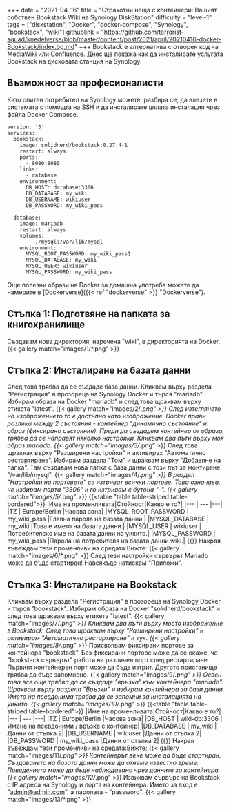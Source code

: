 +++
date = "2021-04-16"
title = "Страхотни неща с контейнери: Вашият собствен Bookstack Wiki на Synology DiskStation"
difficulty = "level-1"
tags = ["diskstation", "Docker", "docker-compose", "Synology", "bookstack", "wiki"]
githublink = "https://github.com/terrorist-squad/knedelverse/blob/master/content/post/2021/april/20210416-docker-Bookstack/index.bg.md"
+++
Bookstack е алтернатива с отворен код на MediaWiki или Confluence. Днес ще покажа как да инсталирате услугата Bookstack на дисковата станция на Synology.
## Възможност за професионалисти
Като опитен потребител на Synology можете, разбира се, да влезете в системата с помощта на SSH и да инсталирате цялата инсталация чрез файла Docker Compose.
```
version: '3'
services:
  bookstack:
    image: solidnerd/bookstack:0.27.4-1
    restart: always
    ports:
      - 8080:8080
    links:
      - database
    environment:
      DB_HOST: database:3306
      DB_DATABASE: my_wiki
      DB_USERNAME: wikiuser
      DB_PASSWORD: my_wiki_pass
      
  database:
    image: mariadb
    restart: always
    volumes:
       - ./mysql:/var/lib/mysql
    environment:
      MYSQL_ROOT_PASSWORD: my_wiki_pass1
      MYSQL_DATABASE: my_wiki
      MYSQL_USER: wikiuser
      MYSQL_PASSWORD: my_wiki_pass

```
Още полезни образи на Docker за домашна употреба можете да намерите в [Dockerverse]({{< ref "dockerverse" >}} "Dockerverse").
## Стъпка 1: Подготвяне на папката за книгохранилище
Създавам нова директория, наречена "wiki", в директорията на Docker.
{{< gallery match="images/1/*.png" >}}

## Стъпка 2: Инсталиране на базата данни
След това трябва да се създаде база данни. Кликвам върху раздела "Регистрация" в прозореца на Synology Docker и търся "mariadb". Избирам образа на Docker "mariadb" и след това щраквам върху етикета "latest".
{{< gallery match="images/2/*.png" >}}
След изтеглянето на изображението то е достъпно като изображение. Docker прави разлика между 2 състояния - контейнер "динамично състояние" и образ (фиксирано състояние). Преди да създадем контейнер от образа, трябва да се направят няколко настройки. Кликвам два пъти върху моя образ mariadb.
{{< gallery match="images/3/*.png" >}}
След това щракнах върху "Разширени настройки" и активирах "Автоматично рестартиране". Избирам раздела "Том" и щраквам върху "Добавяне на папка". Там създавам нова папка с база данни с този път за монтиране "/var/lib/mysql".
{{< gallery match="images/4/*.png" >}}
В раздел "Настройки на портовете" се изтриват всички портове. Това означава, че избирам порта "3306" и го изтривам с бутона "-".
{{< gallery match="images/5/*.png" >}}
{{<table "table table-striped table-bordered">}}
|Име на променливата|Стойност|Какво е то?|
|--- | --- |---|
|TZ	| Europe/Berlin |Часова зона|
|MYSQL_ROOT_PASSWORD	|  my_wiki_pass |Главна парола на базата данни.|
|MYSQL_DATABASE | 	my_wiki	|Това е името на базата данни.|
|MYSQL_USER	|  wikiuser	|Потребителско име на базата данни на уикито.|
|MYSQL_PASSWORD	|  my_wiki_pass	|Парола на потребителя на базата данни wiki.|
{{</table>}}
Накрая въвеждам тези променливи на средата:Вижте:
{{< gallery match="images/6/*.png" >}}
След тези настройки сървърът Mariadb може да бъде стартиран! Навсякъде натискам "Приложи".
## Стъпка 3: Инсталиране на Bookstack
Кликвам върху раздела "Регистрация" в прозореца на Synology Docker и търся "bookstack". Избирам образа на Docker "solidnerd/bookstack" и след това щраквам върху етикета "latest".
{{< gallery match="images/7/*.png" >}}
Кликвам два пъти върху моето изображение в Bookstack. След това щраквам върху "Разширени настройки" и активирам "Автоматично рестартиране" и тук.
{{< gallery match="images/8/*.png" >}}
Присвоявам фиксирани портове за контейнера "bookstack". Без фиксирани портове може да се окаже, че "bookstack сървърът" работи на различен порт след рестартиране. Първият контейнерен порт може да бъде изтрит. Другото пристанище трябва да бъде запомнено.
{{< gallery match="images/9/*.png" >}}
Освен това все още трябва да се създаде "връзка" към контейнера "mariadb". Щраквам върху раздела "Връзки" и избирам контейнера за бази данни. Името на псевдонима трябва да се запомни за инсталацията на уикито.
{{< gallery match="images/10/*.png" >}}
{{<table "table table-striped table-bordered">}}
|Име на променливата|Стойност|Какво е то?|
|--- | --- |---|
|TZ	| Europe/Berlin |Часова зона|
|DB_HOST	| wiki-db:3306	|Имена на псевдоними / връзка с контейнер|
|DB_DATABASE	| my_wiki |Данни от стъпка 2|
|DB_USERNAME	| wikiuser |Данни от стъпка 2|
|DB_PASSWORD	| my_wiki_pass	|Данни от стъпка 2|
{{</table>}}
Накрая въвеждам тези променливи на средата:Вижте:
{{< gallery match="images/11/*.png" >}}
Контейнерът вече може да бъде стартиран. Създаването на базата данни може да отнеме известно време. Поведението може да бъде наблюдавано чрез данните за контейнера.
{{< gallery match="images/12/*.png" >}}
Извиквам сървъра на Bookstack с IP адреса на Synology и порта на контейнера. Името за вход е "admin@admin.com", а паролата - "password".
{{< gallery match="images/13/*.png" >}}
